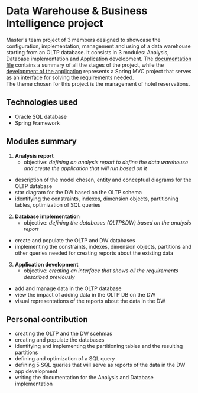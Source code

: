 # Data Warehouse & Business Intelligence project
Master's team project of 3 members designed to showcase the configuration, implementation, management and using of a data warehouse starting from an OLTP database. It consists in 3 modules: Analysis, Database implementation and Application development. The [documentation file](https://github.com/AnaOlteanu/DWBI/blob/main/documentation/DWBI_documentation.pdf) 
contains a summary of all the stages of the project, while the [development of the application](https://github.com/AnaOlteanu/DWBI/tree/main/hotel-administration-app) represents a Spring MVC project 
that serves as an interface for solving the requirements needed.  
The theme chosen for this project is the management of hotel reservations.
## Technologies used
- Oracle SQL database
- Spring Framework
## Modules summary
1. **Analysis report**
      - objective: _defining an analysis report to define the data warehouse and create the application that will run based on it_
  - description of the model chosen, entity and conceptual diagrams for the OLTP database
  - star diagram for the DW based on the OLTP schema
  - identifying the constraints, indexes, dimension objects, partitioning tables, optimization of SQL queries
2. **Database implementation**
      - objective: _defining the databases (OLTP&DW) based on the analysis report_
  - create and populate the OLTP and DW databases 
  - implementing the constraints, indexes, dimension objects, partitions and other queries needed for creating reports about the existing data
3. **Application development**
      - objective: _creating an interface that shows all the requirements described previously_
  - add and manage data in the OLTP database
  - view the impact of adding data in the OLTP DB on the DW
  - visual representations of the reports about the data in the DW
## Personal contribution
  - creating the OLTP and the DW scehmas
  - creating and populate the databases
  - identifying and implementing the partitioning tables and the resulting partitions
  - defining and optimization of a SQL query
  - defining 5 SQL queries that will serve as reports of the data in the DW
  - app development
  - writing the documentation for the Analysis and Database implementation








